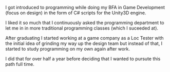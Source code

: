 I got introduced to programming while doing my BFA in Game Development (focus on design) in the form of C# scripts for the Unity3D engine.

I liked it so much that I continuously asked the programming department to let me in in more traditional programming classes (which I suceeded at).

After graduating I started working at a game company as a Loc Tester with the initial idea of grinding my way up the design team but instead of that, I started to study programming on my own again after work.

I did that for over half a year before deciding that I wanted to pursute this path full time.